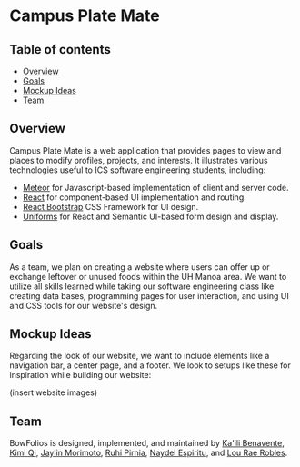 # Campus Plate Mate

## Table of contents

* [Overview](#overview)
* [Goals](#goals)
* [Mockup Ideas](#mockup-ideas)
* [Team](#team)

## Overview

Campus Plate Mate is a web application that provides pages to view and places to modify profiles, projects, and interests. It illustrates various technologies useful to ICS software engineering students, including:

* [Meteor](https://www.meteor.com/) for Javascript-based implementation of client and server code.
* [React](https://reactjs.org/) for component-based UI implementation and routing.
* [React Bootstrap](https://react-bootstrap.github.io/) CSS Framework for UI design.
* [Uniforms](https://uniforms.tools/) for React and Semantic UI-based form design and display.

## Goals

As a team, we plan on creating a website where users can offer up or exchange leftover or unused foods within the UH Manoa area. We want to utilize all skills learned while taking our software engineering class like creating data bases, programming pages for user interaction, and using UI and CSS tools for our website's design. 

## Mockup Ideas

Regarding the look of our website, we want to include elements like a navigation bar, a center page, and a footer. We look to setups like these for inspiration while building our website:

(insert website images)

## Team

BowFolios is designed, implemented, and maintained by [Ka'ili Benavente](https://kailibenavente.github.io), [Kimi Qi](https://kqimi.github.io/), [Jaylin Morimoto](https://naydelly.github.io/), [Ruhi Pirnia](https://cammoore.github.io/), [Naydel Espiritu](https://cammoore.github.io/), and [Lou Rae Robles](https://lrrobles.github.io/).
